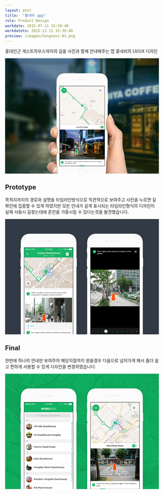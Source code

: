 ```yaml
---
layout: post
title:  "홍네비 app"
role: Product Design
workdate: 2015-07-11 15:39:40
workdateto: 2015-12-11 15:39:40
preview: /images/hongnavi-01.png
---
```


홍대인근 게스트하우스까지의 길을 사진과 함께 안내해주는 앱 홍네비의 UI/UX 디자인

![Picture 1](/images/hongnavi-01.png)

## Prototype

목적지까지의 경로와 설명을 타임라인방식으로 직관적으로 보여주고 사진을 누르면 길 확인에 집중할 수 있게 하였지만 모든 안내가 길게 표시되는 타임라인형식의 디자인이 실제 사용시 길찾는데에 혼란을 가중시킬 수 있다는것을 발견했습니다.

![Picture 2](/images/hongnavi-02.png)

## Final

한번에 하나의 안내만 보여주어 해당지점까지 왔을경우 다음으로 넘어가게 해서 좀더 쉽고 편하게 사용할 수 있게 디자인을 변경하였습니다.

![Picture 3](/images/hongnavi-03.png)